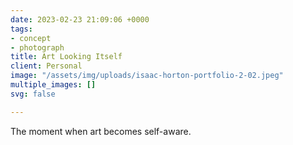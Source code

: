 ```yaml
---
date: 2023-02-23 21:09:06 +0000
tags:
- concept
- photograph
title: Art Looking Itself
client: Personal
image: "/assets/img/uploads/isaac-horton-portfolio-2-02.jpeg"
multiple_images: []
svg: false

---
```

The moment when art becomes self-aware.